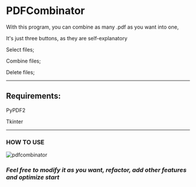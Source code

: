 # PDFCombinator

With this program, you can combine as many .pdf as you want into one,

It's just three buttons, as they are self-explanatory

Select files;

Combine files;

Delete files;

______________________________________________________________________________________________________________________
## Requirements:

PyPDF2

Tkinter

_______________________________________________________________________________________________________________________
### **__HOW TO USE__**

![pdfcombinator](https://user-images.githubusercontent.com/106356397/196777141-369e3378-ad50-44c0-a9d1-8fe6c6e34f0a.gif)

### *_Feel free to modify it as you want, refactor, add other features and optimize start_*
